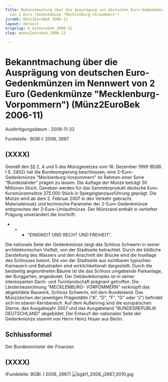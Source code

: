```yaml
---
Title: Bekanntmachung über die Ausprägung von deutschen Euro-Gedenkmünzen im Nennwert
  von 2 Euro (Gedenkmünze "Mecklenburg-Vorpommern")
jurabk: Münz2EuroBek 2006-11
layout: default
origslug: m_nz2eurobek_2006-11
slug: muenz2eurobek_2006-11

---
```


# Bekanntmachung über die Ausprägung von deutschen Euro-Gedenkmünzen im Nennwert von 2 Euro (Gedenkmünze "Mecklenburg-Vorpommern") (Münz2EuroBek 2006-11)

Ausfertigungsdatum
:   2006-11-22

Fundstelle
:   BGBl I: 2006, 2667

## (XXXX)

Gemäß den §§ 2, 4 und 5 des Münzgesetzes vom 16. Dezember 1999 (BGBl.
I S. 2402) hat die Bundesregierung beschlossen, eine 2-Euro-
Gedenkmünze "Mecklenburg-Vorpommern" im Rahmen einer Serie
"Bundesländer" prägen zu lassen.
Die Auflage der Münze beträgt 30 Millionen Stück. Daneben werden für
das Sammlerprodukt deutsche Euro-Kursmünzensätze 375.000 Stück in
Spiegelglanzausführung geprägt.
Die Münze wird ab dem 2. Februar 2007 in den Verkehr gebracht.
Materialeinsatz und technische Parameter der 2-Euro-Gedenkmünze
entsprechen der 2-Euro-Umlaufmünze. Der Münzrand enthält in vertiefter
Prägung unverändert die Inschrift:

*
    *
        *   "EINIGKEIT UND RECHT UND FREIHEIT".









Die nationale Seite der Gedenkmünze zeigt das Schloss Schwerin in
seiner architektonischen Vielfalt, von der Stadtseite betrachtet.
Durch die bildliche Darstellung des Wassers und den Anschnitt der
Brücke wird die Insellage des Schlosses betont. Die von der Stadtseite
aus sichtbaren typischen Kaimauern und Balustraden sind
wirklichkeitsnah dargestellt. Durch die beidseitig angeordneten Bäume
ist die das Schloss umgebende Parkanlage, der Burggarten, angedeutet.
Der Gebäudekomplex ist in seiner interessanten Dach- und
Turmlandschaft prägnant getroffen. Die Länderbezeichnung "MECKLENBURG-
VORPOMMERN" verknüpft das abgebildete Bauwerk, Schloss Schwerin, mit
dem Bundesland. Das Münzzeichen der jeweiligen Prägestätte ("A", "D",
"F", "G" oder "J") befindet sich im oberen Kernbereich.
Auf dem Außenring sind die europäischen Sterne, das Ausgabejahr 2007
und das Ausgabeland "BUNDESREPUBLIK DEUTSCHLAND" abgebildet.
Der Entwurf der nationalen Seite der Gedenkmünze stammt von Herrn
Heinz Hoyer aus Berlin.

## Schlussformel

Der Bundesminister der Finanzen

## (XXXX)

(Fundstelle: BGBl. I 2006, 2667)
![bgbl1_2006_j2667_0010.jpg](bgbl1_2006_j2667_0010.jpg)
